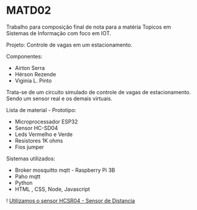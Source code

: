 # MATD02

Trabalho para composição final de nota para a matéria Topicos em Sistemas de Informação
com foco em IOT.

Projeto: Controle de vagas em um estacionamento.

Componentes:
* Airton Serra
* Hérson Rezende
* Viginia L. Pinto

Trata-se de um circuito simulado de controle de vagas de estacionamento.
Sendo um sensor real e os demais virtuais.

Lista de material  - Prototipo:
* Microprocessador ESP32
* Sensor HC-SD04
* Leds Vermelho e Verde
* Resistores 1K ohms
* Fios jumper

Sistemas utilizados:
* Broker mosquitto mqtt - Raspberry Pi 3B
* Paho mqtt 
* Python
* HTML , CSS, Node, Javascript

! [Utilizamos o sensor HCSR04 - Sensor de Distancia](https://i1.wp.com/randomnerdtutorials.com/wp-content/uploads/2021/06/how-ultrasonic-sensor-works-01.png?w=750&quality=100&strip=all&ssl=1)


